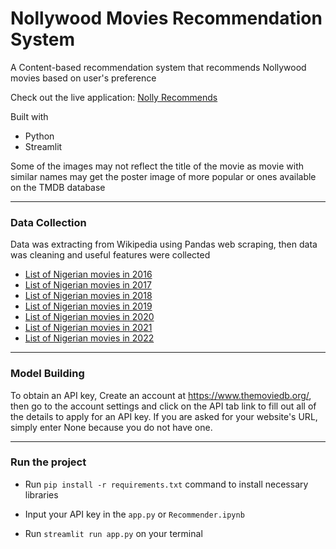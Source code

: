 # Nollywood Movies Recommendation System
A Content-based recommendation system that recommends Nollywood movies based on user's preference

Check out the live application: [Nolly Recommends](https://nolly-recommends.herokuapp.com/)

Built with
* Python 
* Streamlit

Some of the images may not reflect the title of the movie as movie with similar names may get the poster image of more popular or ones available on the TMDB database
____
### Data Collection
Data was extracting from Wikipedia using Pandas web scraping, then data was cleaning and useful features were collected

* [List of Nigerian movies in 2016](https://en.wikipedia.org/wiki/List_of_Nigerian_films_of_2016)
* [List of Nigerian movies in 2017](https://en.wikipedia.org/wiki/List_of_Nigerian_films_of_2017)
* [List of Nigerian movies in 2018](https://en.wikipedia.org/wiki/List_of_Nigerian_films_of_2018)
* [List of Nigerian movies in 2019](https://en.wikipedia.org/wiki/List_of_Nigerian_films_of_2019)
* [List of Nigerian movies in 2020](https://en.wikipedia.org/wiki/List_of_Nigerian_films_of_2020)
* [List of Nigerian movies in 2021](https://en.wikipedia.org/wiki/List_of_Nigerian_films_of_2021)
* [List of Nigerian movies in 2022](https://en.wikipedia.org/wiki/List_of_Nigerian_films_of_2022)
___
### Model Building

To obtain an API key, Create an account at https://www.themoviedb.org/, then go to the account settings and click on the API tab link to fill out all of the details to apply for an API key. If you are asked for your website's URL, simply enter None because you do not have one. 
___
### Run the project
* Run `pip install -r requirements.txt` command to install necessary libraries

* Input your API key in the `app.py` or `Recommender.ipynb`

* Run `streamlit run app.py` on your terminal
